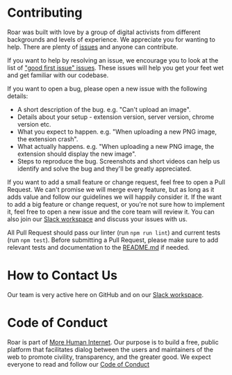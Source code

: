 # Contributing

Roar was built with love by a group of digital activists from different backgrounds and levels of experience.
We appreciate you for wanting to help. There are plenty of [issues](https://github.com/morehumaninternet/roar-extension/issues) and anyone can contribute.

If you want to help by resolving an issue, we encourage you to look at the list of ["good first issue" issues](https://github.com/morehumaninternet/roar-extension/issues?q=is%3Aissue+is%3Aopen+label%3A%22good+first+issue%22). These issues will help you get your feet wet and get familiar with our codebase.

If you want to open a bug, please open a new issue with the following details:

- A short description of the bug. e.g. "Can't upload an image".
- Details about your setup - extension version, server version, chrome version etc.
- What you expect to happen. e.g. "When uploading a new PNG image, the extension crash".
- What actually happens. e.g. "When uploading a new PNG image, the extension should display the new image".
- Steps to reproduce the bug.
  Screenshots and short videos can help us identify and solve the bug and they'll be greatly appreciated.

If you want to add a small feature or change request, feel free to open a Pull Request. We can't promise we will merge every feature, but as long as it adds value and follow our guidelines we will happily consider it.
If the want to add a big feature or change request, or you're not sure how to implement it, feel free to open a new issue and the core team will review it. You can also join our [Slack workspace](https://join.slack.com/t/morehumaninternet/shared_invite/zt-jdicup04-FxSrzPOEdhkNsHbVZXP5TQ) and discuss your issues with us.

All Pull Request should pass our linter (run `npm run lint`) and current tests (run `npm test`). Before submitting a Pull Request, please make sure to add relevant tests and documentation to the [README.md](README.md) if needed.

# How to Contact Us

Our team is very active here on GitHub and on our [Slack workspace](https://join.slack.com/t/morehumaninternet/shared_invite/zt-jdicup04-FxSrzPOEdhkNsHbVZXP5TQ).

# Code of Conduct

Roar is part of [More Human Internet](https://morehumaninternet.org). Our purpose is to build a free, public platform that facilitates dialog between the users and maintainers of the web to promote civility, transparency, and the greater good. We expect everyone to read and follow our [Code of Conduct](CODE_OF_CONDUCT.md)
